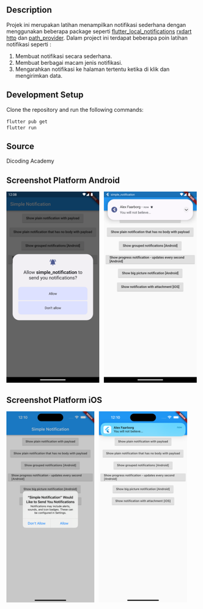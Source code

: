 ## Description

Projek ini merupakan latihan menampilkan notifikasi sederhana dengan menggunakan beberapa package seperti [flutter_local_notifications](https://pub.dev/packages/flutter_local_notifications) [rxdart](https://pub.dev/packages/rxdart) [http](https://pub.dev/packages/http) dan [path_provider](https://pub.dev/packages/path_provider). Dalam project ini terdapat beberapa poin latihan notifikasi seperti :
1. Membuat notifikasi secara sederhana.
2. Membuat berbagai macam jenis notifikasi.
3. Mengarahkan notifikasi ke halaman tertentu ketika di klik dan mengirimkan data.

## Development Setup

Clone the repository and run the following commands:

```
flutter pub get
flutter run
```

## Source

Dicoding Academy

## Screenshot Platform Android

<img src="assets/screenshot/allow_android.png" height="500em" /> &nbsp; <img src="assets/screenshot/notif_android.png" height="500em" />

## Screenshot Platform iOS

<img src="assets/screenshot/allow_ios.png" height="500em" /> &nbsp; <img src="assets/screenshot/notif_ios.png" height="500em" />